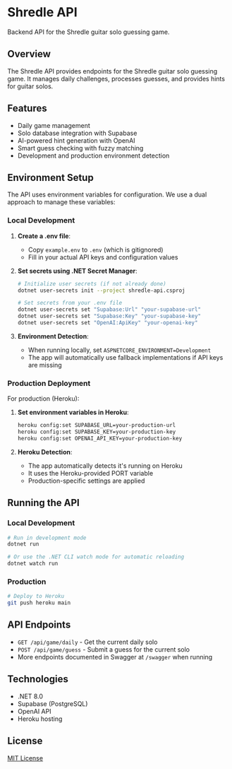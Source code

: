 # Shredle API

Backend API for the Shredle guitar solo guessing game.

## Overview

The Shredle API provides endpoints for the Shredle guitar solo guessing game. It manages daily challenges, processes guesses, and provides hints for guitar solos.

## Features

- Daily game management
- Solo database integration with Supabase
- AI-powered hint generation with OpenAI
- Smart guess checking with fuzzy matching
- Development and production environment detection

## Environment Setup

The API uses environment variables for configuration. We use a dual approach to manage these variables:

### Local Development

1. **Create a .env file**: 
   - Copy `example.env` to `.env` (which is gitignored)
   - Fill in your actual API keys and configuration values

2. **Set secrets using .NET Secret Manager**:
   ```bash
   # Initialize user secrets (if not already done)
   dotnet user-secrets init --project shredle-api.csproj
   
   # Set secrets from your .env file
   dotnet user-secrets set "Supabase:Url" "your-supabase-url"
   dotnet user-secrets set "Supabase:Key" "your-supabase-key"
   dotnet user-secrets set "OpenAI:ApiKey" "your-openai-key"
   ```

3. **Environment Detection**: 
   - When running locally, set `ASPNETCORE_ENVIRONMENT=Development`
   - The app will automatically use fallback implementations if API keys are missing

### Production Deployment

For production (Heroku):

1. **Set environment variables in Heroku**:
   ```bash
   heroku config:set SUPABASE_URL=your-production-url
   heroku config:set SUPABASE_KEY=your-production-key
   heroku config:set OPENAI_API_KEY=your-production-key
   ```

2. **Heroku Detection**:
   - The app automatically detects it's running on Heroku
   - It uses the Heroku-provided PORT variable
   - Production-specific settings are applied

## Running the API

### Local Development

```bash
# Run in development mode
dotnet run

# Or use the .NET CLI watch mode for automatic reloading
dotnet watch run
```

### Production

```bash
# Deploy to Heroku
git push heroku main
```

## API Endpoints

- `GET /api/game/daily` - Get the current daily solo
- `POST /api/game/guess` - Submit a guess for the current solo
- More endpoints documented in Swagger at `/swagger` when running

## Technologies

- .NET 8.0
- Supabase (PostgreSQL)
- OpenAI API
- Heroku hosting

## License

[MIT License](LICENSE)
